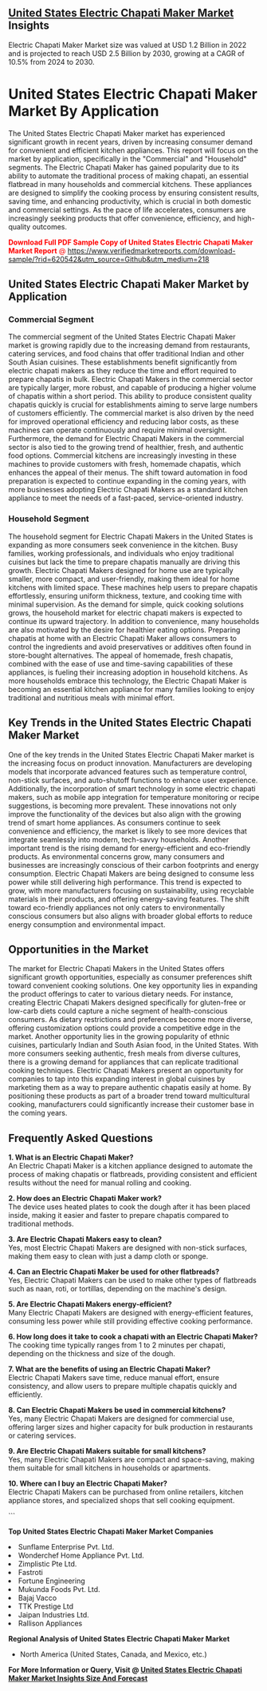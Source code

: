 <h2><a href="https://www.verifiedmarketreports.com/download-sample/?rid=620542&amp;utm_source=Github&amp;utm_medium=218" target="_blank">United States Electric Chapati Maker Market</a> Insights</h2><p>Electric Chapati Maker Market size was valued at USD 1.2 Billion in 2022 and is projected to reach USD 2.5 Billion by 2030, growing at a CAGR of 10.5% from 2024 to 2030.</p><p> <h1>United States Electric Chapati Maker Market By Application</h1> <p>The United States Electric Chapati Maker market has experienced significant growth in recent years, driven by increasing consumer demand for convenient and efficient kitchen appliances. This report will focus on the market by application, specifically in the "Commercial" and "Household" segments. The Electric Chapati Maker has gained popularity due to its ability to automate the traditional process of making chapati, an essential flatbread in many households and commercial kitchens. These appliances are designed to simplify the cooking process by ensuring consistent results, saving time, and enhancing productivity, which is crucial in both domestic and commercial settings. As the pace of life accelerates, consumers are increasingly seeking products that offer convenience, efficiency, and high-quality outcomes. <p><span class=""><span style="color: #ff0000;"><strong>Download Full PDF Sample Copy of United States Electric Chapati Maker Market Report</strong> @ </span><a href="https://www.verifiedmarketreports.com/download-sample/?rid=620542&amp;utm_source=Github&amp;utm_medium=218" target="_blank">https://www.verifiedmarketreports.com/download-sample/?rid=620542&amp;utm_source=Github&amp;utm_medium=218</a></span></p> </p> <h2>United States Electric Chapati Maker Market by Application</h2> <h3>Commercial Segment</h3> <p>The commercial segment of the United States Electric Chapati Maker market is growing rapidly due to the increasing demand from restaurants, catering services, and food chains that offer traditional Indian and other South Asian cuisines. These establishments benefit significantly from electric chapati makers as they reduce the time and effort required to prepare chapatis in bulk. Electric Chapati Makers in the commercial sector are typically larger, more robust, and capable of producing a higher volume of chapatis within a short period. This ability to produce consistent quality chapatis quickly is crucial for establishments aiming to serve large numbers of customers efficiently. The commercial market is also driven by the need for improved operational efficiency and reducing labor costs, as these machines can operate continuously and require minimal oversight. Furthermore, the demand for Electric Chapati Makers in the commercial sector is also tied to the growing trend of healthier, fresh, and authentic food options. Commercial kitchens are increasingly investing in these machines to provide customers with fresh, homemade chapatis, which enhances the appeal of their menus. The shift toward automation in food preparation is expected to continue expanding in the coming years, with more businesses adopting Electric Chapati Makers as a standard kitchen appliance to meet the needs of a fast-paced, service-oriented industry. <h3>Household Segment</h3> <p>The household segment for Electric Chapati Makers in the United States is expanding as more consumers seek convenience in the kitchen. Busy families, working professionals, and individuals who enjoy traditional cuisines but lack the time to prepare chapatis manually are driving this growth. Electric Chapati Makers designed for home use are typically smaller, more compact, and user-friendly, making them ideal for home kitchens with limited space. These machines help users to prepare chapatis effortlessly, ensuring uniform thickness, texture, and cooking time with minimal supervision. As the demand for simple, quick cooking solutions grows, the household market for electric chapati makers is expected to continue its upward trajectory. In addition to convenience, many households are also motivated by the desire for healthier eating options. Preparing chapatis at home with an Electric Chapati Maker allows consumers to control the ingredients and avoid preservatives or additives often found in store-bought alternatives. The appeal of homemade, fresh chapatis, combined with the ease of use and time-saving capabilities of these appliances, is fueling their increasing adoption in household kitchens. As more households embrace this technology, the Electric Chapati Maker is becoming an essential kitchen appliance for many families looking to enjoy traditional and nutritious meals with minimal effort. <h2>Key Trends in the United States Electric Chapati Maker Market</h2> <p>One of the key trends in the United States Electric Chapati Maker market is the increasing focus on product innovation. Manufacturers are developing models that incorporate advanced features such as temperature control, non-stick surfaces, and auto-shutoff functions to enhance user experience. Additionally, the incorporation of smart technology in some electric chapati makers, such as mobile app integration for temperature monitoring or recipe suggestions, is becoming more prevalent. These innovations not only improve the functionality of the devices but also align with the growing trend of smart home appliances. As consumers continue to seek convenience and efficiency, the market is likely to see more devices that integrate seamlessly into modern, tech-savvy households. Another important trend is the rising demand for energy-efficient and eco-friendly products. As environmental concerns grow, many consumers and businesses are increasingly conscious of their carbon footprints and energy consumption. Electric Chapati Makers are being designed to consume less power while still delivering high performance. This trend is expected to grow, with more manufacturers focusing on sustainability, using recyclable materials in their products, and offering energy-saving features. The shift toward eco-friendly appliances not only caters to environmentally conscious consumers but also aligns with broader global efforts to reduce energy consumption and environmental impact. <h2>Opportunities in the Market</h2> <p>The market for Electric Chapati Makers in the United States offers significant growth opportunities, especially as consumer preferences shift toward convenient cooking solutions. One key opportunity lies in expanding the product offerings to cater to various dietary needs. For instance, creating Electric Chapati Makers designed specifically for gluten-free or low-carb diets could capture a niche segment of health-conscious consumers. As dietary restrictions and preferences become more diverse, offering customization options could provide a competitive edge in the market. Another opportunity lies in the growing popularity of ethnic cuisines, particularly Indian and South Asian food, in the United States. With more consumers seeking authentic, fresh meals from diverse cultures, there is a growing demand for appliances that can replicate traditional cooking techniques. Electric Chapati Makers present an opportunity for companies to tap into this expanding interest in global cuisines by marketing them as a way to prepare authentic chapatis easily at home. By positioning these products as part of a broader trend toward multicultural cooking, manufacturers could significantly increase their customer base in the coming years. <h2>Frequently Asked Questions</h2> <p><strong>1. What is an Electric Chapati Maker?</strong><br>An Electric Chapati Maker is a kitchen appliance designed to automate the process of making chapatis or flatbreads, providing consistent and efficient results without the need for manual rolling and cooking.</p> <p><strong>2. How does an Electric Chapati Maker work?</strong><br>The device uses heated plates to cook the dough after it has been placed inside, making it easier and faster to prepare chapatis compared to traditional methods.</p> <p><strong>3. Are Electric Chapati Makers easy to clean?</strong><br>Yes, most Electric Chapati Makers are designed with non-stick surfaces, making them easy to clean with just a damp cloth or sponge.</p> <p><strong>4. Can an Electric Chapati Maker be used for other flatbreads?</strong><br>Yes, Electric Chapati Makers can be used to make other types of flatbreads such as naan, roti, or tortillas, depending on the machine's design.</p> <p><strong>5. Are Electric Chapati Makers energy-efficient?</strong><br>Many Electric Chapati Makers are designed with energy-efficient features, consuming less power while still providing effective cooking performance.</p> <p><strong>6. How long does it take to cook a chapati with an Electric Chapati Maker?</strong><br>The cooking time typically ranges from 1 to 2 minutes per chapati, depending on the thickness and size of the dough.</p> <p><strong>7. What are the benefits of using an Electric Chapati Maker?</strong><br>Electric Chapati Makers save time, reduce manual effort, ensure consistency, and allow users to prepare multiple chapatis quickly and efficiently.</p> <p><strong>8. Can Electric Chapati Makers be used in commercial kitchens?</strong><br>Yes, many Electric Chapati Makers are designed for commercial use, offering larger sizes and higher capacity for bulk production in restaurants or catering services.</p> <p><strong>9. Are Electric Chapati Makers suitable for small kitchens?</strong><br>Yes, many Electric Chapati Makers are compact and space-saving, making them suitable for small kitchens in households or apartments.</p> <p><strong>10. Where can I buy an Electric Chapati Maker?</strong><br>Electric Chapati Makers can be purchased from online retailers, kitchen appliance stores, and specialized shops that sell cooking equipment.</p> ```</p><p><strong>Top United States Electric Chapati Maker Market Companies</strong></p><div data-test-id=""><p><li>Sunflame Enterprise Pvt. Ltd.</li><li> Wonderchef Home Appliance Pvt. Ltd.</li><li> Zimplistic Pte Ltd.</li><li> Fastroti</li><li> Fortune Engineering</li><li> Mukunda Foods Pvt. Ltd.</li><li> Bajaj Vacco</li><li> TTK Prestige Ltd</li><li> Jaipan Industries Ltd.</li><li> Rallison Appliances</li></p><div><strong>Regional Analysis of&nbsp;United States Electric Chapati Maker Market</strong></div><ul><li dir="ltr"><p dir="ltr">North America&nbsp;(United States, Canada, and Mexico, etc.)</p></li></ul><p><strong>For More Information or Query, Visit @&nbsp;</strong><strong><a href="https://www.verifiedmarketreports.com/product/electric-chapati-maker-market/?utm_source=Github&amp;utm_medium=218" target="_blank">United States Electric Chapati Maker Market Insights Size And Forecast</a></strong></p></div>

